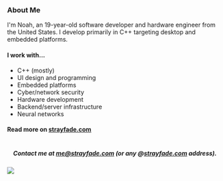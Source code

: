 <div style="padding-bottom: 22px"></div>

<h3>About Me</h3>

<p align="left">I'm Noah, an 19-year-old software developer and hardware engineer from the United States. I develop primarily in C++ targeting desktop and embedded platforms.</p>

<h4>I work with...</h4>
<ul>
 <li>C++ (mostly)</li>
 <li>UI design and programming</li>
 <li>Embedded platforms</li>
 <li>Cyber/network security</li>
 <li>Hardware development</li>
 <li>Backend/server infrastructure</li>
 <li>Neural networks</li>
</ul>

<h4>Read more on <a href="https://strayfade.com">strayfade.com</a></h4>

#

<h5 style="text-align: center;"> Contact me at <strong><a href="mailto:me@strayfade.com">me@strayfade.com</a></strong> (or any @<a href="https://strayfade.com">strayfade.com</a> address).</h5>

<img src="https://komarev.com/ghpvc/?username=strayfade&label=Visits&style=flat">
